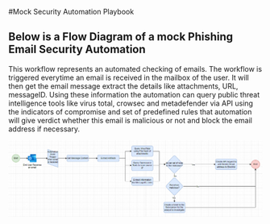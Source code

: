 #Mock Security Automation Playbook

## Below is a Flow Diagram of a mock Phishing Email Security Automation
This workflow represents an automated checking of emails.
The workflow is triggered everytime an email is received in the mailbox of the user.
It will then get the email message extract the details like attachments, URL, messageID.
Using these information the automation can query public threat intelligence tools like virus total, crowsec and metadefender via API
using the indicators of compromise and set of predefined rules that automation will give verdict whether this email is malicious or not and block the email address if necessary.

![Playbook](../assets/sampleplaybook1.png)

